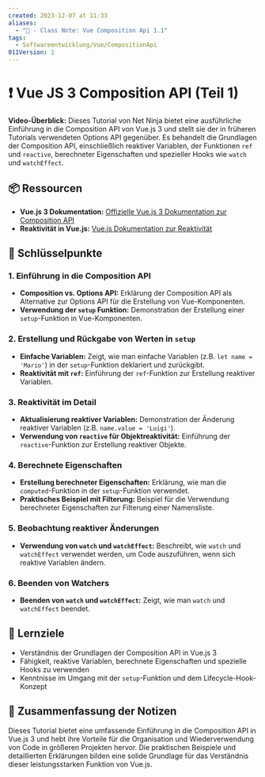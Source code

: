 ```yaml
---
created: 2023-12-07 at 11:33
aliases:
  - "📜 - Class Note: Vue Composition Api 1.1"
tags:
  - Softwareentwicklung/Vue/CompositionApi
011Version: 1
---
```

# ❗ Vue JS 3 Composition API (Teil 1)

**Video-Überblick:**
Dieses Tutorial von Net Ninja bietet eine ausführliche Einführung in die Composition API von Vue.js 3 und stellt sie der in früheren Tutorials verwendeten Options API gegenüber. Es behandelt die Grundlagen der Composition API, einschließlich reaktiver Variablen, der Funktionen `ref` und `reactive`, berechneter Eigenschaften und spezieller Hooks wie `watch` und `watchEffect`.

## 📦 Ressourcen
- **Vue.js 3 Dokumentation:** [Offizielle Vue.js 3 Dokumentation zur Composition API](https://v3.vuejs.org/guide/composition-api-introduction.html)
- **Reaktivität in Vue.js:** [Vue.js Dokumentation zur Reaktivität](https://v3.vuejs.org/guide/reactivity-fundamentals.html)

## 🔑 Schlüsselpunkte

### 1. Einführung in die Composition API
- **Composition vs. Options API:** Erklärung der Composition API als Alternative zur Options API für die Erstellung von Vue-Komponenten.
- **Verwendung der `setup` Funktion:** Demonstration der Erstellung einer `setup`-Funktion in Vue-Komponenten.

### 2. Erstellung und Rückgabe von Werten in `setup`
- **Einfache Variablen:** Zeigt, wie man einfache Variablen (z.B. `let name = 'Mario'`) in der `setup`-Funktion deklariert und zurückgibt.
- **Reaktivität mit `ref`:** Einführung der `ref`-Funktion zur Erstellung reaktiver Variablen.

### 3. Reaktivität im Detail
- **Aktualisierung reaktiver Variablen:** Demonstration der Änderung reaktiver Variablen (z.B. `name.value = 'Luigi'`).
- **Verwendung von `reactive` für Objektreaktivität:** Einführung der `reactive`-Funktion zur Erstellung reaktiver Objekte.

### 4. Berechnete Eigenschaften
- **Erstellung berechneter Eigenschaften:** Erklärung, wie man die `computed`-Funktion in der `setup`-Funktion verwendet.
- **Praktisches Beispiel mit Filterung:** Beispiel für die Verwendung berechneter Eigenschaften zur Filterung einer Namensliste.

### 5. Beobachtung reaktiver Änderungen
- **Verwendung von `watch` und `watchEffect`:** Beschreibt, wie `watch` und `watchEffect` verwendet werden, um Code auszuführen, wenn sich reaktive Variablen ändern.

### 6. Beenden von Watchers
- **Beenden von `watch` und `watchEffect`:** Zeigt, wie man `watch` und `watchEffect` beendet.

## 💯 Lernziele
- Verständnis der Grundlagen der Composition API in Vue.js 3
- Fähigkeit, reaktive Variablen, berechnete Eigenschaften und spezielle Hooks zu verwenden
- Kenntnisse im Umgang mit der `setup`-Funktion und dem Lifecycle-Hook-Konzept

## 📃 Zusammenfassung der Notizen
Dieses Tutorial bietet eine umfassende Einführung in die Composition API in Vue.js 3 und hebt ihre Vorteile für die Organisation und Wiederverwendung von Code in größeren Projekten hervor. Die praktischen Beispiele und detaillierten Erklärungen bilden eine solide Grundlage für das Verständnis dieser leistungsstarken Funktion von Vue.js.
